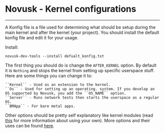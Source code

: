 # Novusk - Kernel configurations

---

A Konfig file is a file used for determining what should be setup during the main kernel and after the kernel 
(your project). You should install the default konfig file and edit it for your usage.

Install:
```command line
novusk-dev-tools --install defualt_konfig.txt
```

The first thing you should do is change the ``AFTER_KERNEL`` option. By default it is ``Nothing`` and stops the kernel 
from setting up specific userspace stuff. Here are some things you can change it to:

    ``Kernel`` - Used as an extension to the kernel.
    ``Os`` - Used for setting up an operating. system. If you develop an OS supported by Novusk, you add the ``OS_NAME`` option.
    ``Server`` - Runs network tests then starts the userspace as a regular OS.
    ``BMApp`` - For bare metal apps.

Other options should be pretty self explanatory like kernel modules (read [this]() for more information about using your
own). More options and their uses can be found [here]().

